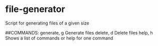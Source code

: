# file-generator
Script for generating files of a given size

##COMMANDS:
generate, g  Generate files
delete, d    Delete files
help, h      Shows a list of commands or help for one command
